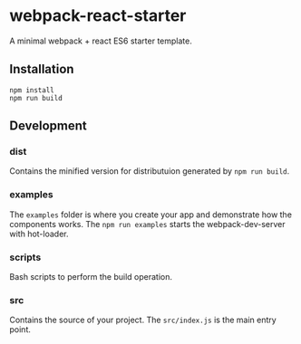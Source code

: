 # webpack-react-starter
A minimal webpack + react ES6 starter template.

## Installation

```
npm install
npm run build
```

## Development

### dist

Contains the minified version for distributuion generated by `npm run build`.

### examples

The `examples` folder is where you create your app and demonstrate how the components works. The `npm run examples` starts the webpack-dev-server with hot-loader. 

### scripts

Bash scripts to perform the build operation.

### src

Contains the source of your project. The `src/index.js` is the main entry point.